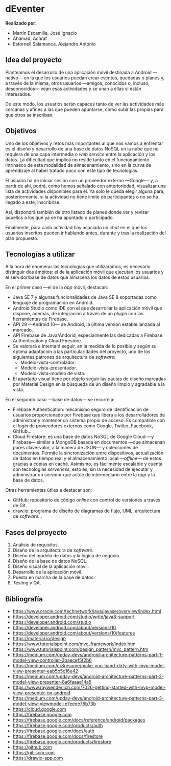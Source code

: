 # dEventer

**Realizado por:**

* Martín Escamilla, José Ignacio
* Ahamad, Achraf
* Estornell Salamanca, Alejandro Antonio

## Idea del proyecto

Planteamos el desarrollo de una aplicación móvil destinada a Android —nativo— en la que los usuarios puedan crear eventos, quedadas o planes y, a través de la misma, otros usuarios —amigos, conocidos o, incluso, desconocidos— vean esas actividades y se unan a ellas si están interesados.

De este modo, los usuarios serán capaces tanto de ver las actividades más cercanas y afines a las que pueden apuntarse, como subir las propias para que otros se inscriban.

## Objetivos

Uno de los objetivos y retos más importantes al que nos vamos a enfrentar es el diseño y desarrollo de una base de datos NoSQL en la nube que no requiera de una capa intermedia o _web service_ entre la aplicación y los datos. La dificultad que implica no reside tanto en el funcionamiento intrínseco de esta modalidad de almacenamiento, sino en la curva de aprendizaje al haber tratado poco con este tipo de tecnologías.

El usuario ha de iniciar sesión con un proveedor externo —Google— y, a partir de ahí, podrá, como hemos señalado con anterioriodad, visualizar una lista de actividades disponibles para él. Ya solo le queda elegir alguna para, posteriormente, si la actividad no tiene límite de participantes o no se ha llegado a este, inscribirse.

Así, dispondrá también de otro listado de planes donde ver y revisar aquellos a los que ya se ha apuntado o participado.

Finalmente, para cada actividad hay asociado un _chat_ en el que los usuarios inscritos pueden ir hablando antes, durante y tras la realización del plan propuesto.

## Tecnologías a utilizar

A la hora de enumerar las tecnologías que utilizaramos, es necesario distinguir dos ámbitos: el de la aplicación móvil que ejecutan los usuarios y el servidor/base de datos que almacena los datos de estos usuarios.

En el primer caso —el de la _app_ móvil, destacan:

* Java SE 7 y algunas funcionalidades de Java SE 8 soportadas como lenguaje de programación en Android.
* Android Studio como IDE con el que desarrollar la aplicación móvil que dispone, además, de integración a través de un _plugin_ con las herramientas de Firebase.
* API 29 —Android 10— de Android, la última versión estable lanzada al mercado.
* API Firebase de Java/Andorid, especialmente las dedicadas a Firebase Authentication y Cloud Firestore.
* Se valorará e intentará seguir, en la medida de lo posible y según su óptima adaptación a las particularidades del proyecto, uno de los siguientes patrones de arquitectura de _software_:
  * Modelo-vista-controlador.
  * Modelo-vista-presentador.
  * Modelo-vista-modelo de vista.
* El apartado visual tiene por objeto seguir las pautas de diseño marcadas por Material Design en la búsqueda de un diseño limpio y agradable a la vista.

En el segundo caso —base de datos— se recurre a:

* Firebase Authentication: mecanismo seguro de identificación de usuarios proporcionado por Firebase que libera a los desarrolladores de administrar y mantener un sistema propio de acceso. Es compatible con el _login_ de proveedores externos como Google, Twitter, Facebook, GitHub...
* Cloud Firestore: es una base de datos NoSQL de Google Cloud —y Firebase— similar a MongoDB basada en documentos —que almacenan pares clave-valor, a la manera de JSON— y colecciones de documentos. Permite la sincronización entre dispositivos, actualización de datos en tiempo real y el almacenamiento local —_offline_— de estos gracias a copias en caché. Asimismo, es fácilmente escalable y cuenta con tecnologías _serverless_, esto es, sin la necesidad de ejecutar y administrar un servidor que actúe de intermediario entre la _app_ y la base de datos.

Otras herramientas útiles a destacar son:

* GitHub: repositorio de código _online_ con control de versiones a través de Git.
* draw.io: programa de diseño de diagramas de flujo, UML, arquitectura de _software_...

## Fases del proyecto

1. Análisis de requisitos.
2. Diseño de la arquitectura de _software_.
3. Diseño del modelo de datos y la lógica de negocio.
4. Diseño de la base de datos NoSQL.
5. Diseño visual de la aplicación móvil.
6. Desarrollo de la aplicación móvil.
7. Puesta en marcha de la base de datos.
8. _Testing_ y QA.

## Bibliografía

* https://www.oracle.com/technetwork/java/javase/overview/index.html
* https://developer.android.com/studio/write/java8-support
* https://developer.android.com/studio
* https://developer.android.com/about/versions/10
* https://developer.android.com/about/versions/10/features
* https://material.io/design
* https://www.tutorialspoint.com/mvc_framework/index.htm
* https://www.tutorialspoint.com/design_pattern/mvc_pattern.htm
* https://medium.com/upday-devs/android-architecture-patterns-part-1-model-view-controller-3baecef5f2b6
* https://medium.com/cr8resume/make-you-hand-dirty-with-mvp-model-view-presenter-eab5b5c16e42
* https://medium.com/upday-devs/android-architecture-patterns-part-2-model-view-presenter-8a6faaae14a5
* https://www.raywenderlich.com/7026-getting-started-with-mvp-model-view-presenter-on-android
* https://medium.com/upday-devs/android-architecture-patterns-part-3-model-view-viewmodel-e7eeee76b73b
* https://cloud.google.com
* https://firebase.google.com
* https://firebase.google.com/docs/reference/android/packages
* https://firebase.google.com/products/auth
* https://firebase.google.com/docs/auth
* https://firebase.google.com/docs/firestore
* https://firebase.google.com/products/firestore
* https://github.com
* https://git-scm.com
* https://drawio-app.com
